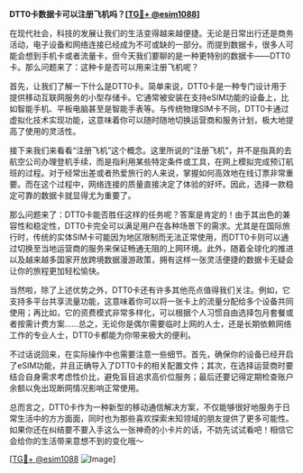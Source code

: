 **DTT0卡数据卡可以注册飞机吗？[[TG💪+ @esim1088](https://t.me/s/esim1088)]**

在现代社会，科技的发展让我们的生活变得越来越便捷。无论是日常出行还是商务活动，电子设备和网络连接已经成为不可或缺的一部分。而提到数据卡，很多人可能会想到手机卡或者流量卡，但今天我们要聊的是一种更特别的数据卡——DTT0卡。那么问题来了：这种卡是否可以用来注册飞机呢？

首先，让我们了解一下什么是DTT0卡。简单来说，DTT0卡是一种专门设计用于提供移动互联网服务的小型存储卡。它通常被安装在支持eSIM功能的设备上，比如智能手机、平板电脑甚至是智能手表等。与传统物理SIM卡不同，DTT0卡通过虚拟化技术实现功能，这意味着你可以随时随地切换运营商和服务计划，极大地提高了使用的灵活性。

接下来我们来看看“注册飞机”这个概念。这里所说的“注册飞机”，并不是指真的去航空公司办理登机手续，而是指利用某些特定条件或工具，在网上模拟完成预订航班的过程。对于经常出差或者热爱旅行的人来说，掌握如何高效地在线订票非常重要。而在这个过程中，网络连接的质量直接决定了体验的好坏。因此，选择一款稳定可靠的数据卡就显得尤为重要了。

那么问题来了：DTT0卡能否胜任这样的任务呢？答案是肯定的！由于其出色的兼容性和稳定性，DTT0卡完全可以满足用户在各种场景下的需求。尤其是在国际旅行时，传统的实体SIM卡可能因为地区限制而无法正常使用，而DTT0卡则可以通过切换至当地运营商的服务来保证畅通无阻的上网环境。此外，随着全球化的推进以及越来越多国家开放跨境数据漫游政策，拥有这样一张灵活便捷的数据卡无疑会让你的旅程更加轻松愉快。

当然啦，除了上述优势之外，DTT0卡还有许多其他亮点值得我们关注。例如，它支持多平台共享流量功能，这意味着你可以将一张卡上的流量分配给多个设备共同使用；再比如，它的资费模式非常多样化，可以根据个人习惯自由选择包月套餐或者按需计费方案……总之，无论你是偶尔需要临时上网的人士，还是长期依赖网络工作的专业人士，DTT0卡都能为你带来极大的便利。

不过话说回来，在实际操作中也需要注意一些细节。首先，确保你的设备已经开启了eSIM功能，并且正确导入了DTT0卡的相关配置文件；其次，在选择运营商时要结合自身需求考虑性价比，避免盲目追求高价位服务；最后还要记得定期检查账户余额以免出现断网情况影响正常使用。

总而言之，DTT0卡作为一种新型的移动通信解决方案，不仅能够很好地服务于日常生活中的方方面面，同时也为那些喜欢探索未知领域的朋友提供了更多可能性。如果你还在纠结要不要入手这么一张神奇的小卡片的话，不妨先试试看吧！相信它会给你的生活带来意想不到的变化哦～

[[TG💪+ @esim1088](https://t.me/s/esim1088) ![Image](https://i.postimg.cc/4NQfJmqS/Snipaste-2025-05-13-00-14-12.png)]
